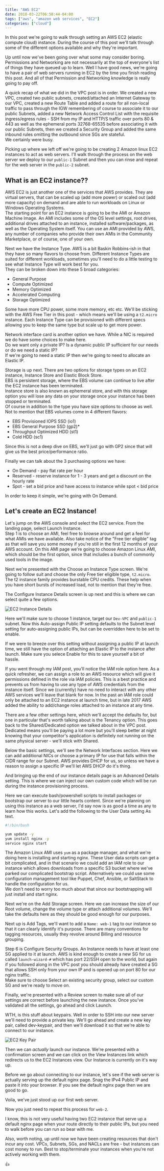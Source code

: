 ```yaml
---
title: "AWS EC2"
date: 2018-03-22T06:58:44-04:00
tags: ["aws", "amazon web services", "EC2"]
categories: ["cloud"]
---
```


In this post we're going to walk through setting an AWS EC2 (elastic compute cloud) instance.  During the course of this post we'll talk through some of the different options available and why they're important.

Up until now we've been going over what some may consider boring.  Permissions and Networking are not necessarily at the top of everyone's list of things they have queued up to learn.  Well I have good news, we're going to have a pair of web servers running in EC2 by the time you finish reading this post.  And all of that Permission and Networking knowledge is really going to pay off.

A quick recap of what we did in the VPC post is in order.  We created a new VPC, created two public subnets, created/attached an Internet Gateway to our VPC, created a new Route Table and added a route for all non-local traffic to pass through the IGW remembering of course to associate it to our public Subnets, added a new Network Access Control List with the requisite ingress/egress rules - SSH from my IP and HTTP/S traffic over ports 80 & 443 as well as the ephemeral ports 32768-65535 before associating it with our public Subnets,  then we created a Security Group and added the same inbound rules omitting the outbound since SGs are stateful.<br>
We certainly were busy.

Picking up where we left off we're going to be creating 2 Amazon linux EC2 instances to act as web servers.  I'll walk through the process on the web server we deploy to our `public-1` Subnet and then you can rinse and repeat for the web server in the `public-2` subnet.

## What is an EC2 instance??
AWS EC2 is just another one of the services that AWS provides.  They are virtual servers, that can be scaled up (add more power) or scaled out (add more capacity) on demand and are able to run workloads on Linux or Windows Operating Systems.<br>
The starting point for an EC2 instance is going to be the AMI or Amazon Machine Image.  An AMI includes some of the OS level settings, root drives, additional drives attached to an instance, installed software/packages, as well as the Operating System itself.  You can use an AMI provided by AWS, any number of companies who provide their own AMIs in the Community Marketplace, or of course, one of your own.

Next we have the Instance Type.  AWS is a bit Baskin Robbins-ish in that they have so many flavors to choose from. Different Instance Types are suited for different workloads, sometimes you'll need to do a little testing to see what Instance Type will work best for you.<br>
They can be broken down into these 5 broad categories:

* General Purpose
* Compute Optimized
* Memory Optimized
* Accelerated Computing
* Storage Optimized

Some have more CPU power, some more memory, etc etc.  We'll be sticking with the AWS Free Tier in this post - which means we'll be using a `t2.micro` instance.  Each Instance Type can be provisioned with different specs allowing you to keep the same type but scale up to get more power.

Network interface card is another option we have.  While a NIC is required we do have some choices to make here.<br>
Do we want only a private IP?  Is a dynamic public IP sufficient for our needs or do we need a static IP?<br>
If we're going to need a static IP then we're going to need to allocate an Elastic IP.

Storage is up next.  There are two options for storage types on an EC2 instance, Instance Store and Elastic Block Store.<br>
EBS is persistent storage, where the EBS volume can continue to live after the EC2 instance has been terminated.<br>
Instance store is also known as ephemeral store, and with this storage option you will lose any data on your storage once your instance has been stopped or terminated.<br>
Of course in addition to the type you have size options to choose as well.  Not to mention that EBS volumes come in 4 different flavors:

* EBS Provisioned IOPS SSD (io1)	
* EBS General Purpose SSD (gp2)*	
* Throughput Optimized HDD (st1)	
* Cold HDD (sc1)

Since this is not a deep dive on EBS, we'll just go with GP2 since that will give us the best price/performance ratio.

Finally we can talk about the 3 purchasing options we have:

* On Demand - pay flat rate per hour
* Reserved - reserve instance for 1 - 3 years and get a discount on the hourly rate
* Spot - set a bid price and have access to instance while spot < bid price

In order to keep it simple, we're going with On Demand.

## Let's create an EC2 Instance!
Let's jump on the AWS console and select the EC2 service.  From the landing page, select Launch Instance.<br>
Step 1 is to choose an AMI, feel free to browse around and get a feel for what AMIs we have available.  Also take notice of the "Free tier eligible" tag as that will save you some money if you're still in the first 12 months of your AWS account.  On this AMI page we're going to choose Amazon Linux AMI, which should be the first option, since that includes a bunch of commonly used tools in the image.

Next we're presented with the Choose an Instance Type screen.  We're going to follow suit and choose the only Free tier eligible type, `t2.micro`.  The t2 instance family provides burstable CPU credits.  These help when you have short bursts of increased load, not to mention that they're free.

The Configure Instance Details screen is up next and this is where we can select quite a few options.

![EC2 Instance Details](/img/EC2_instance_details.png)

Here we'll make sure to choose 1 instance, target our `Dev-VPC` and `public-1` subnet.  Now this Auto-assign Public IP setting defaults to the Subnet level setting for auto-assigning public IPs, but can be overridden here to be set to enable.

If we were to breeze over this setting without assigning a public IP at launch time, we still have the option of attaching an Elastic IP to the instance after launch.  Make sure you selece Enable for this to save yourself a bit of hassle.

If you went through my IAM post, you'll notice the IAM role option here. As a quick refresher, we can assign a role to an AWS resource which will give it permissions defined in the role via IAM policies.  This is a best practice and prevents us from having to use any type of AWS credentials from the instance itself.  Since we (currently) have no need to interact with any other AWS services we'll leave that blank for now.  In the past an IAM role could only be attached to an EC2 instance at launch time, but in late 2017 AWS added the ability to add/change roles attached to an instance at any time.

There are a few other settings here, which we'll accept the defaults for, but one in particular that's worth talking about is the Tenancy option.  This goes back to the Shared/Dedicated option we talked about in the VPC post.  Dedicated means you'll be paying a lot more but you'll sleep better at night knowing that your competitor's application is definitely not running on the same physical server - we'll stick with Shared.

Below the basic settings, we'll see the Network Interfaces section.  Here we can add additional NICs or choose a primary IP for use that falls within the CIDR range for our Subnet.  AWS provides DHCP for us, so unless we have a reason to assign a specific IP we'll let AWS DHCP do it's thing.

And bringing up the end of our instance details page is an Advanced Details setting.  This is where we can inject our own custom code which will be run during the instance provisioning process.

Here we can execute bash/powershell scripts to install packages or bootstrap our server to our little hearts content.  Since we're planning on using this instance as a web server, I'd say now is as good a time as any to learn how this works.
Let's add the following to the User Data setting As text.
``` bash
#!/bin/bash

yum update -y
yum install nginx -y
service nginx start
```

The Amazon Linux AMI uses `yum` as a package manager, and what we're doing here is installing and starting nginx.  These User data scripts can get a bit complicated, and in that scenario we could add an IAM role to our instance which allows downloads from a specific S3 bucket where we've parked our complicated bootstrap script.  Alternatively we could use some configuration management tool like Puppet, Chef, Ansible, or SaltStack to handle the configuration for us.<br>
We don't need to worry too much about that since our bootstrapping will just install and start nginx.

Next we're on the Add Storage screen.  Here we can increase the size of our Root volume, change the volume type or attach additional volumes.  We'll take the defaults here as they should be good enough for our purposes.

Next up is Add Tags, we'll want to add a `Name: web-1` tag to our instance so that it can clearly identify it's purpose.  There are many conventions for tagging resources, usually they revolve around Billing and resource grouping.

Step 6 is Configure Security Groups.  An Instance needs to have at least one SG applied to it at launch.  AWS is kind enough to create a new SG for us called `launch-wizard-#` which has port 22/SSH open to the world, but again if you followed along in the VPC post you should already have created a SG that allows SSH only from your own IP and is opened up on port 80 for our nginx traffic.<br>
Make sure to choose Select an existing security group, select our custom SG and we're ready to move on.

Finally, we're presented with a Review screen to make sure all of our settings are correct before launching the new instance.  Once you've validated all the settings, go ahead and click Launch.<br>

WTH, is this stuff about keypairs.  Well in order to SSH into our new server we'll need to provide a private key.  We'll go ahead and create a new key pair, called dev-keypair, and then we'll download it so that we're able to connect to our instance.

![EC2 Key Pair](/img/EC2_keypair.png)

Then we can *actually* launch our instance.  We're presented with a confirmation screen and we can click on the View Instances link which redirects us to the EC2 Instances view.  Our Instance is currently on it's way up.<br>

Before we go about connecting to our instance, let's see if the web server is actually serving up the default nginx page.  Snag the IPv4 Public IP and paste it into your browser.  If you see the default nginx page then we are good to go.

Voila, we've just stood up our first web server.  

Now you just need to repeat this process for `web-2`.

I know, this is not very useful having two EC2 instance that serve up a default nginx page when your route directly to their public IPs, but you need to walk before you can run so bear with me.

Also, worth noting, up until now we have been creating resources that don't incur any cost.  VPCs, Subnets, SGs, and NACLs are free - but instances can cost money to run.  Best to stop/terminate your instances when you're not actively working with them.

:thumbsup: